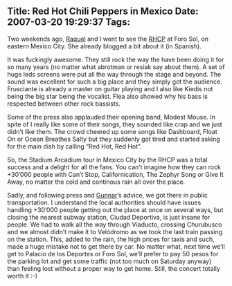Title: Red Hot Chili Peppers in Mexico
Date: 2007-03-20 19:29:37
Tags: 
---
<p>Two weekends ago, <a target="_blank" href="http://www.maggit.com.mx">Raquel</a> and I went to see the <a href="http://en.wikipedia.org/wiki/RHCP">RHCP</a> at Foro Sol, on eastern Mexico City. She already blogged a bit about it (in Spanish).</p>

<p>It was fuckingly awesome. They still rock the way the have been doing it for so many years (no matter what abrotman or resiak say about them). A set of huge leds screens were put all the way through the stage and beyond. The sound was excellent for such a big place and they simply got the audience. Frusciante is already a master on guitar playing and I also like Kiedis not being the big star being the vocalist. Flea also showed why his bass is respected between other rock bassists.</p>

<p>Some of the press also applauded their opening band, Modest Mouse. In spite of I really like some of their songs, they sounded like crap and we just didn&#8217;t like them. The crowd cheered up some songs like Dashboard, Float On or Ocean Breathes Salty but they suddenly got tired and started asking for the main dish by calling &#8220;Red Hot, Red Hot&#8221;.</p>

<p>So, the Stadium Arcadium tour in Mexico City by the RHCP was a total success and a delight for all the fans. You can&#8217;t imagine how they can rock +30&#8217;000 people with Can&#8217;t Stop, Californication, The Zephyr Song or Give It Away, no matter the cold and continous rain all over the place.</p>

<p>Sadly, and following press and <a target="_blank" href="http://www.gwolf.org">Gunnar</a>&#8217;s advice, we got there in public transportation. I understand the local authorities should have issues handling +30&#8217;000 people getting out the place at once on several ways, but closing the nearest subway station, Ciudad Deportiva, is just insane for people. We had to walk all the way through Viaducto, crossing Churubusco and we almost didn&#8217;t make it to Velódromo as we took the last train passing on the station. This, added to the rain, the high prices for taxis and such, made a huge mistake not to get there by car. No matter what, next time we&#8217;ll get to Palacio de los Deportes or Foro Sol, we&#8217;ll prefer to pay 50 pesos for the parking lot and get some traffic (not too much on Saturday anyway) than feeling lost without a proper way to get home. Still, the concert totally worth it :-)</p>
